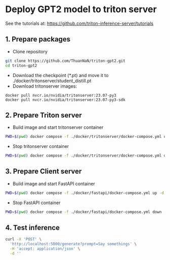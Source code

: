 # Deploy GPT2 model to triton server

See the tutorials at: https://github.com/triton-inference-server/tutorials

## 1. Prepare packages
- Clone repository
```bash
git clone https://github.com/ThuanNaN/triton-gpt2.git
cd triton-gpt2
```
- Download the checkpoint (*.pt) and move it to ./docker/tritonserver/student_distill.pt
- Download tritonserver images:
```
docker pull nvcr.io/nvidia/tritonserver:23.07-py3
docker pull nvcr.io/nvidia/tritonserver:23.07-py3-sdk
```
## 2. Prepare Triton server
- Build image and start tritonserver container
```bash
PWD=$(pwd) docker compose -f ./docker/tritonserver/docker-compose.yml up -d
```
- Stop tritonserver container
```bash
PWD=$(pwd) docker compose -f ./docker/tritonserver/docker-compose.yml down
```


## 3. Prepare Client server
- Build image and start FastAPI container
```bash
PWD=$(pwd) docker compose -f ./docker/fastapi/docker-compose.yml up -d
```
- Stop FastAPI container
```bash
PWD=$(pwd) docker compose -f ./docker/fastapi/docker-compose.yml down
```

## 4. Test inference
```bash
curl -X 'POST' \
  'http://localhost:5000/generate?prompt=Say somethings' \
  -H 'accept: application/json' \
  -d ''
```

